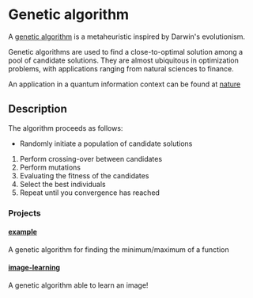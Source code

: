 # Genetic algorithm 

A [genetic algorithm](https://en.wikipedia.org/wiki/Genetic_algorithm) is a metaheuristic inspired by Darwin's evolutionism.

Genetic algorithms are used to find a close-to-optimal solution among a pool of candidate solutions. They are almost ubiquitous in optimization problems, with applications ranging from natural sciences to finance.

An application in a quantum information context can be found at [nature](https://www.nature.com/articles/s41598-017-14680-7)

## Description

The algorithm proceeds as follows:

+ Randomly initiate a population of candidate solutions
1. Perform crossing-over between candidates
2. Perform mutations
3. Evaluating the fitness of the candidates
4. Select the best individuals
5. Repeat until you convergence has reached


### Projects

#### [example](/example)

A genetic algorithm for finding the minimum/maximum of a function

#### [image-learning](/image-learning)

A genetic algorithm able to learn an image!
